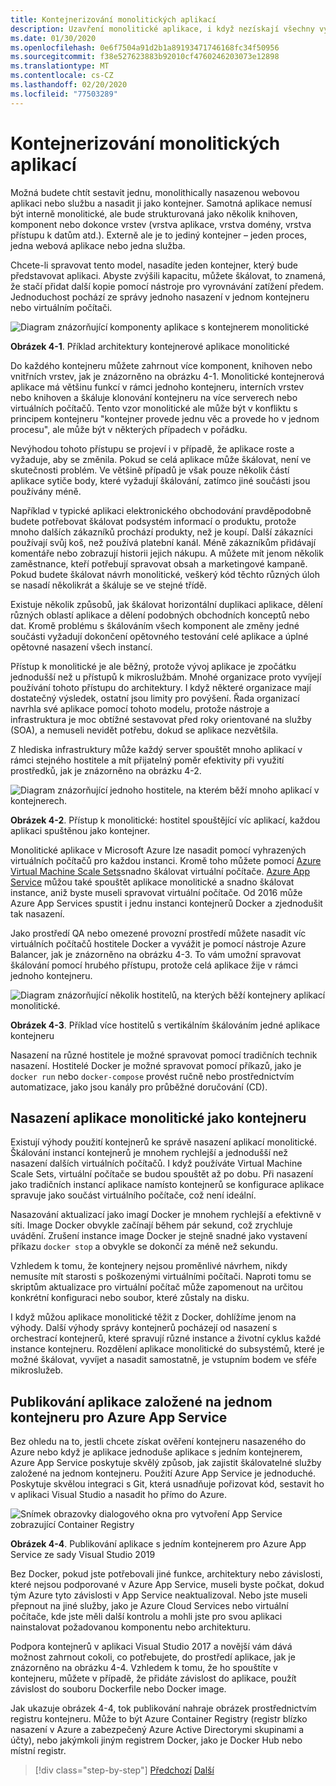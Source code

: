 ```yaml
---
title: Kontejnerizování monolitických aplikací
description: Uzavření monolitické aplikace, i když nezískají všechny výhody architektury mikroslužeb, přináší důležité výhody nasazení, které se dají hned doručovat.
ms.date: 01/30/2020
ms.openlocfilehash: 0e6f7504a91d2b1a89193471746168fc34f50956
ms.sourcegitcommit: f38e527623883b92010cf4760246203073e12898
ms.translationtype: MT
ms.contentlocale: cs-CZ
ms.lasthandoff: 02/20/2020
ms.locfileid: "77503289"
---
```

# <a name="containerizing-monolithic-applications"></a>Kontejnerizování monolitických aplikací

Možná budete chtít sestavit jednu, monolithically nasazenou webovou aplikaci nebo službu a nasadit ji jako kontejner. Samotná aplikace nemusí být interně monolitické, ale bude strukturovaná jako několik knihoven, komponent nebo dokonce vrstev (vrstva aplikace, vrstva domény, vrstva přístupu k datům atd.). Externě ale je to jediný kontejner – jeden proces, jedna webová aplikace nebo jedna služba.

Chcete-li spravovat tento model, nasadíte jeden kontejner, který bude představovat aplikaci. Abyste zvýšili kapacitu, můžete škálovat, to znamená, že stačí přidat další kopie pomocí nástroje pro vyrovnávání zatížení předem. Jednoduchost pochází ze správy jednoho nasazení v jednom kontejneru nebo virtuálním počítači.

![Diagram znázorňující komponenty aplikace s kontejnerem monolitické](./media/containerize-monolithic-applications/monolithic-containerized-application.png)

**Obrázek 4-1**. Příklad architektury kontejnerové aplikace monolitické

Do každého kontejneru můžete zahrnout více komponent, knihoven nebo vnitřních vrstev, jak je znázorněno na obrázku 4-1. Monolitické kontejnerová aplikace má většinu funkcí v rámci jednoho kontejneru, interních vrstev nebo knihoven a škáluje klonování kontejneru na více serverech nebo virtuálních počítačů. Tento vzor monolitické ale může být v konfliktu s principem kontejneru "kontejner provede jednu věc a provede ho v jednom procesu", ale může být v některých případech v pořádku.

Nevýhodou tohoto přístupu se projeví i v případě, že aplikace roste a vyžaduje, aby se změnila. Pokud se celá aplikace může škálovat, není ve skutečnosti problém. Ve většině případů je však pouze několik částí aplikace sytiče body, které vyžadují škálování, zatímco jiné součásti jsou používány méně.

Například v typické aplikaci elektronického obchodování pravděpodobně budete potřebovat škálovat podsystém informací o produktu, protože mnoho dalších zákazníků prochází produkty, než je koupí. Další zákazníci používají svůj koš, než používá platební kanál. Méně zákazníkům přidávají komentáře nebo zobrazují historii jejich nákupu. A můžete mít jenom několik zaměstnance, kteří potřebují spravovat obsah a marketingové kampaně. Pokud budete škálovat návrh monolitické, veškerý kód těchto různých úloh se nasadí několikrát a škáluje se ve stejné třídě.

Existuje několik způsobů, jak škálovat horizontální duplikaci aplikace, dělení různých oblastí aplikace a dělení podobných obchodních konceptů nebo dat. Kromě problému s škálováním všech komponent ale změny jedné součásti vyžadují dokončení opětovného testování celé aplikace a úplné opětovné nasazení všech instancí.

Přístup k monolitické je ale běžný, protože vývoj aplikace je zpočátku jednodušší než u přístupů k mikroslužbám. Mnohé organizace proto vyvíjejí používání tohoto přístupu do architektury. I když některé organizace mají dostatečný výsledek, ostatní jsou limity pro povýšení. Řada organizací navrhla své aplikace pomocí tohoto modelu, protože nástroje a infrastruktura je moc obtížné sestavovat před roky orientované na služby (SOA), a nemuseli nevidět potřebu, dokud se aplikace nezvětšila.

Z hlediska infrastruktury může každý server spouštět mnoho aplikací v rámci stejného hostitele a mít přijatelný poměr efektivity při využití prostředků, jak je znázorněno na obrázku 4-2.

![Diagram znázorňující jednoho hostitele, na kterém běží mnoho aplikací v kontejnerech.](./media/containerize-monolithic-applications/host-multiple-apps-containers.png)

**Obrázek 4-2**. Přístup k monolitické: hostitel spouštějící víc aplikací, každou aplikaci spuštěnou jako kontejner.

Monolitické aplikace v Microsoft Azure lze nasadit pomocí vyhrazených virtuálních počítačů pro každou instanci. Kromě toho můžete pomocí [Azure Virtual Machine Scale Sets](https://azure.microsoft.com/documentation/services/virtual-machine-scale-sets/)snadno škálovat virtuální počítače. [Azure App Service](https://azure.microsoft.com/services/app-service/) můžou také spouštět aplikace monolitické a snadno škálovat instance, aniž byste museli spravovat virtuální počítače. Od 2016 může Azure App Services spustit i jednu instanci kontejnerů Docker a zjednodušit tak nasazení.

Jako prostředí QA nebo omezené provozní prostředí můžete nasadit víc virtuálních počítačů hostitele Docker a vyvážit je pomocí nástroje Azure Balancer, jak je znázorněno na obrázku 4-3. To vám umožní spravovat škálování pomocí hrubého přístupu, protože celá aplikace žije v rámci jednoho kontejneru.

![Diagram znázorňující několik hostitelů, na kterých běží kontejnery aplikací monolitické.](./media/containerize-monolithic-applications/docker-infrastructure-monolithic-application.png)

**Obrázek 4-3**. Příklad více hostitelů s vertikálním škálováním jedné aplikace kontejneru

Nasazení na různé hostitele je možné spravovat pomocí tradičních technik nasazení. Hostitelé Docker je možné spravovat pomocí příkazů, jako je `docker run` nebo `docker-compose` provést ručně nebo prostřednictvím automatizace, jako jsou kanály pro průběžné doručování (CD).

## <a name="deploying-a-monolithic-application-as-a-container"></a>Nasazení aplikace monolitické jako kontejneru

Existují výhody použití kontejnerů ke správě nasazení aplikací monolitické. Škálování instancí kontejnerů je mnohem rychlejší a jednodušší než nasazení dalších virtuálních počítačů. I když používáte Virtual Machine Scale Sets, virtuální počítače se budou spouštět až po dobu. Při nasazení jako tradičních instancí aplikace namísto kontejnerů se konfigurace aplikace spravuje jako součást virtuálního počítače, což není ideální.

Nasazování aktualizací jako imagí Docker je mnohem rychlejší a efektivně v síti. Image Docker obvykle začínají během pár sekund, což zrychluje uvádění. Zrušení instance image Docker je stejně snadné jako vystavení příkazu `docker stop` a obvykle se dokončí za méně než sekundu.

Vzhledem k tomu, že kontejnery nejsou proměnlivé návrhem, nikdy nemusíte mít starosti s poškozenými virtuálními počítači. Naproti tomu se skriptům aktualizace pro virtuální počítač může zapomenout na určitou konkrétní konfiguraci nebo soubor, které zůstaly na disku.

I když můžou aplikace monolitické těžit z Docker, dohlížíme jenom na výhody. Další výhody správy kontejnerů pocházejí od nasazení s orchestrací kontejnerů, které spravují různé instance a životní cyklus každé instance kontejneru. Rozdělení aplikace monolitické do subsystémů, které je možné škálovat, vyvíjet a nasadit samostatně, je vstupním bodem ve sféře mikroslužeb.

## <a name="publishing-a-single-container-based-application-to-azure-app-service"></a>Publikování aplikace založené na jednom kontejneru pro Azure App Service

Bez ohledu na to, jestli chcete získat ověření kontejneru nasazeného do Azure nebo když je aplikace jednoduše aplikace s jedním kontejnerem, Azure App Service poskytuje skvělý způsob, jak zajistit škálovatelné služby založené na jednom kontejneru. Použití Azure App Service je jednoduché. Poskytuje skvělou integraci s Git, která usnadňuje pořizovat kód, sestavit ho v aplikaci Visual Studio a nasadit ho přímo do Azure.

![Snímek obrazovky dialogového okna pro vytvoření App Service zobrazující Container Registry](./media/containerize-monolithic-applications/publish-azure-app-service-container.png)

**Obrázek 4-4**. Publikování aplikace s jedním kontejnerem pro Azure App Service ze sady Visual Studio 2019

Bez Docker, pokud jste potřebovali jiné funkce, architektury nebo závislosti, které nejsou podporované v Azure App Service, museli byste počkat, dokud tým Azure tyto závislosti v App Service neaktualizoval. Nebo jste museli přepnout na jiné služby, jako je Azure Cloud Services nebo virtuální počítače, kde jste měli další kontrolu a mohli jste pro svou aplikaci nainstalovat požadovanou komponentu nebo architekturu.

Podpora kontejnerů v aplikaci Visual Studio 2017 a novější vám dává možnost zahrnout cokoli, co potřebujete, do prostředí aplikace, jak je znázorněno na obrázku 4-4. Vzhledem k tomu, že ho spouštíte v kontejneru, můžete v případě, že přidáte závislost do aplikace, použít závislost do souboru Dockerfile nebo Docker image.

Jak ukazuje obrázek 4-4, tok publikování nahraje obrázek prostřednictvím registru kontejneru. Může to být Azure Container Registry (registr blízko nasazení v Azure a zabezpečený Azure Active Directorymi skupinami a účty), nebo jakýmkoli jiným registrem Docker, jako je Docker Hub nebo místní registr.

>[!div class="step-by-step"]
>[Předchozí](index.md)
>[Další](docker-application-state-data.md)
